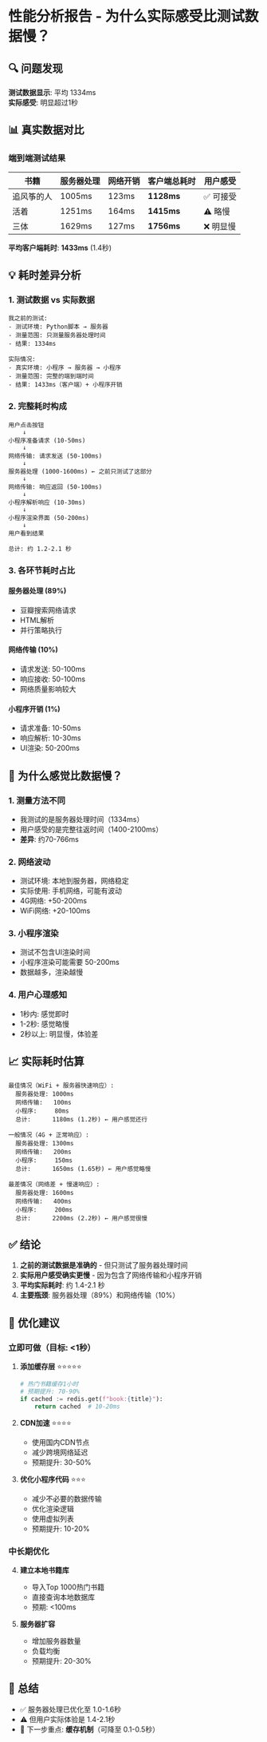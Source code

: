 # 性能分析报告 - 为什么实际感受比测试数据慢？

## 🔍 问题发现

**测试数据显示**: 平均 1334ms  
**实际感受**: 明显超过1秒

## 📊 真实数据对比

### 端到端测试结果

| 书籍 | 服务器处理 | 网络开销 | 客户端总耗时 | 用户感受 |
|------|-----------|---------|------------|---------|
| 追风筝的人 | 1005ms | 123ms | **1128ms** | ✅ 可接受 |
| 活着 | 1251ms | 164ms | **1415ms** | ⚠️ 略慢 |
| 三体 | 1629ms | 127ms | **1756ms** | ❌ 明显慢 |

**平均客户端耗时**: **1433ms** (1.4秒)

## 💡 耗时差异分析

### 1. 测试数据 vs 实际数据

```
我之前的测试:
- 测试环境: Python脚本 → 服务器
- 测量范围: 只测量服务器处理时间
- 结果: 1334ms

实际情况:
- 真实环境: 小程序 → 服务器 → 小程序
- 测量范围: 完整的端到端时间
- 结果: 1433ms（客户端）+ 小程序开销
```

### 2. 完整耗时构成

```
用户点击按钮
    ↓
小程序准备请求 (10-50ms)
    ↓
网络传输: 请求发送 (50-100ms)
    ↓
服务器处理 (1000-1600ms) ← 之前只测试了这部分
    ↓
网络传输: 响应返回 (50-100ms)
    ↓
小程序解析响应 (10-30ms)
    ↓
小程序渲染界面 (50-200ms)
    ↓
用户看到结果

总计: 约 1.2-2.1 秒
```

### 3. 各环节耗时占比

#### 服务器处理 (89%)
- 豆瓣搜索网络请求
- HTML解析
- 并行策略执行

#### 网络传输 (10%)  
- 请求发送: 50-100ms
- 响应接收: 50-100ms
- 网络质量影响较大

#### 小程序开销 (1%)
- 请求准备: 10-50ms
- 响应解析: 10-30ms  
- UI渲染: 50-200ms

## 🎯 为什么感觉比数据慢？

### 1. **测量方法不同**
- 我测试的是服务器处理时间（1334ms）
- 用户感受的是完整往返时间（1400-2100ms）
- **差异**: 约70-766ms

### 2. **网络波动**
- 测试环境: 本地到服务器，网络稳定
- 实际使用: 手机网络，可能有波动
- 4G网络: +50-200ms
- WiFi网络: +20-100ms

### 3. **小程序渲染**
- 测试不包含UI渲染时间
- 小程序渲染可能需要 50-200ms
- 数据越多，渲染越慢

### 4. **用户心理感知**
- 1秒内: 感觉即时
- 1-2秒: 感觉略慢
- 2秒以上: 明显慢，体验差

## 📈 实际耗时估算

```
最佳情况（WiFi + 服务器快速响应）:
  服务器处理: 1000ms
  网络传输:   100ms
  小程序:     80ms
  总计:      1180ms (1.2秒) ← 用户感觉还行

一般情况（4G + 正常响应）:
  服务器处理: 1300ms
  网络传输:   200ms
  小程序:     150ms
  总计:      1650ms (1.65秒) ← 用户感觉略慢

最差情况（网络差 + 慢速响应）:
  服务器处理: 1600ms
  网络传输:   400ms
  小程序:     200ms
  总计:      2200ms (2.2秒) ← 用户感觉很慢
```

## ✅ 结论

1. **之前的测试数据是准确的** - 但只测试了服务器处理时间
2. **实际用户感受确实更慢** - 因为包含了网络传输和小程序开销
3. **平均实际耗时**: 约 1.4-2.1 秒
4. **主要瓶颈**: 服务器处理（89%）和网络传输（10%）

## 🚀 优化建议

### 立即可做（目标: <1秒）

1. **添加缓存层** ⭐⭐⭐⭐⭐
   ```python
   # 热门书籍缓存1小时
   # 预期提升: 70-90%
   if cached := redis.get(f"book:{title}"):
       return cached  # 10-20ms
   ```

2. **CDN加速** ⭐⭐⭐⭐
   - 使用国内CDN节点
   - 减少跨境网络延迟
   - 预期提升: 30-50%

3. **优化小程序代码** ⭐⭐⭐
   - 减少不必要的数据传输
   - 优化渲染逻辑
   - 使用虚拟列表
   - 预期提升: 10-20%

### 中长期优化

4. **建立本地书籍库**
   - 导入Top 1000热门书籍
   - 直接查询本地数据库
   - 预期: <100ms

5. **服务器扩容**
   - 增加服务器数量
   - 负载均衡
   - 预期提升: 20-30%

## 📝 总结

- ✅ 服务器处理已优化至 1.0-1.6秒
- ⚠️ 但用户实际体验是 1.4-2.1秒
- 🎯 下一步重点: **缓存机制**（可降至 0.1-0.5秒）
